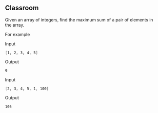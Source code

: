 ## Classroom

Given an array of integers, find the maximum sum of a pair of elements in the array.

For example


Input

```
[1, 2, 3, 4, 5]
```

Output
```
9
```
Input

```
[2, 3, 4, 5, 1, 100]
```

Output
```
105
```